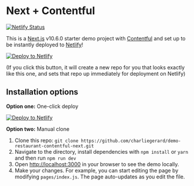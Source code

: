 # Next + Contentful

[![Netlify Status](https://api.netlify.com/api/v1/badges/52895d39-f3d0-43e2-8e3c-db0b7f1172b6/deploy-status)](https://app.netlify.com/sites/demo-restaurant-contentful-next/deploys)

This is a [Next.js](https://nextjs.org/) v10.6.0 starter demo project with [Contentful](https://www.contentful.com/) and set up to be instantly deployed to [Netlify](https://url.netlify.com/Bk4UicocL)!

[![Deploy to Netlify](https://www.netlify.com/img/deploy/button.svg)](https://app.netlify.com/start/deploy?repository=https://github.com/charliegerard/demo-restaurant-contentful-next)

(If you click this button, it will create a new repo for you that looks exactly like this one, and sets that repo up immediately for deployment on Netlify)

## Installation options

**Option one:** One-click deploy

[![Deploy to Netlify](https://www.netlify.com/img/deploy/button.svg)](https://app.netlify.com/start/deploy?repository=https://github.com/charliegerard/demo-restaurant-contentful-next)

**Option two:** Manual clone

1. Clone this repo: `git clone https://github.com/charliegerard/demo-restaurant-contentful-next.git`
2. Navigate to the directory, install dependencies with `npm install` or `yarn` and then run `npm run dev`
3. Open [http://localhost:3000](http://localhost:3000) in your browser to see the demo locally.
4. Make your changes. For example, you can start editing the page by modifying `pages/index.js`. The page auto-updates as you edit the file.

